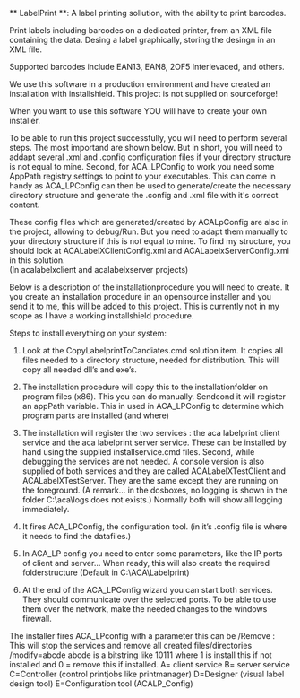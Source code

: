 ** LabelPrint **: A label printing sollution, with the ability to print barcodes.

Print labels including barcodes on a dedicated printer, from an XML file containing the data.
Desing a label graphically, storing the desingn in an XML file.

Supported barcodes include EAN13, EAN8, 2OF5 Interlevaced, and others.


We use this software in a production environment and have created an installation with installshield. This project
is not supplied on sourceforge!

When you want to use this software YOU will have to create your own installer.

To be able to run this project successfully, you will need to perform several steps. The most importand are shown below.
But in short, you will need to addapt several .xml and .config configuration files if your directory structure is not 
equal to mine. Second, for ACA_LPConfig to work you need some AppPath registry settings to point to your executables.
This can come in handy as ACA_LPConfig can then be used to generate/create the necessary directory structure and
generate the .config and .xml file with it's correct content.

These config files which are generated/created by ACALpConfig are also in the project, allowing to debug/Run. But you
need to adapt them manually to your directory structure if this is not equal to mine. To find my structure,
you should look at ACALabelXClientConfig.xml and ACALabelxServerConfig.xml in this solution.  
(In acalabelxclient and acalabelxserver projects)


Below is a description of the installationprocedure you will need to create.
It you create an installation procedure in an opensource installer and you send it to me, this will be added to this project.
This is currently not in my scope as I have a working installshield procedure.

Steps to install everything on your system:

1.	Look at the CopyLabelprintToCandiates.cmd solution item. It copies all files needed to a directory structure, needed for distribution. This will copy all needed  dll’s and exe’s.

2.	The installation procedure will copy this to the installationfolder on program files (x86).  This you can do manually. Sendcond it will register an appPath variable. This in used in ACA_LPConfig to determine which program parts are installed (and where)

3.	The installation will register the two services : the aca labelprint client service and the aca labelprint server service.  These can be installed by hand  using the supplied installservice.cmd files.
Second, while debugging the services are not needed. A console version is also supplied of both services and they are called ACALabelXTestClient and ACALabelXTestServer. They are the same except they are running on the foreground.
(A remark… in the dosboxes, no logging is shown in the folder  C:\aca\logs does not exists.)
Normally both will show all logging immediately.

4.	It fires ACA_LPConfig, the configuration tool. (in it’s .config file is where it needs to find the datafiles.)

5.	In ACA_LP config you need to enter some parameters, like the IP ports of client and server… When ready, this will also create the required folderstructure (Default in C:\ACA\Labelprint)

6.	At the end of the ACA_LPConfig wizard you can start both services. They should communicate over the selected ports. To be able to use them over the network, make the needed changes to the windows firewall.


The installer fires ACA_LPconfig with a parameter this can be
	/Remove	:  This will stop the services and remove all created files/directories
	/modify=abcde
	abcde is a bitstring like 10111 where 1 is install this if not installed and 0 = remove this if installed.
	A= client service
	B= server service
	C=Controller (control printjobs like printmanager)
	D=Designer (visual label design tool)
	E=Configuration tool (ACALP_Config)
